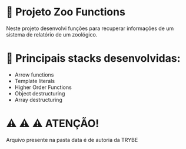 # :elephant: Projeto Zoo Functions

Neste projeto desenvolvi funções para recuperar  informações de um sistema de relatório de um zoológico.

# :pushpin: Principais stacks desenvolvidas: 
- Arrow functions
- Template literals
- Higher Order Functions
- Object destructuring
- Array destructuring

# :warning: :warning: :warning: ATENÇÃO! 
Arquivo presente na pasta data é de autoria da TRYBE
